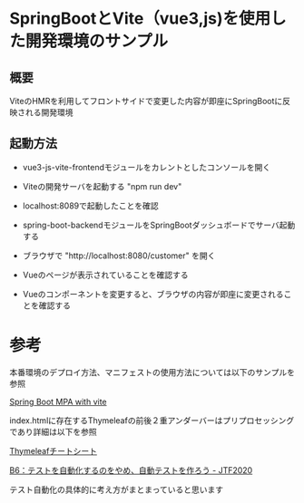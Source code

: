# SpringBootとVite（vue3,js)を使用した開発環境のサンプル

## 概要
ViteのHMRを利用してフロントサイドで変更した内容が即座にSpringBootに反映される開発環境

## 起動方法
* vue3-js-vite-frontendモジュールをカレントとしたコンソールを開く

* Viteの開発サーバを起動する "npm run dev"

* localhost:8089で起動したことを確認

* spring-boot-backendモジュールをSpringBootダッシュボードでサーバ起動する

* ブラウザで "http://localhost:8080/customer" を開く

* Vueのページが表示されていることを確認する

* Vueのコンポーネントを変更すると、ブラウザの内容が即座に変更されることを確認する


# 参考

本番環境のデプロイ方法、マニフェストの使用方法については以下のサンプルを参照

[Spring Boot MPA with vite](https://github.com/Theiaz/spring-boot-mpa-with-vite)

index.htmlに存在するThymeleafの前後２重アンダーバーはプリプロセッシングであり詳細は以下を参照

[Thymeleafチートシート](https://qiita.com/NagaokaKenichi/items/c6d1b76090ef5ef39482#%E3%83%97%E3%83%AA%E3%83%97%E3%83%AD%E3%82%BB%E3%83%83%E3%82%B7%E3%83%B3%E3%82%B0)


[B6：テストを自動化するのをやめ、自動テストを作ろう - JTF2020](https://www.youtube.com/watch?v=WJshz4klFe8)

テスト自動化の具体的に考え方がまとまっていると思います
